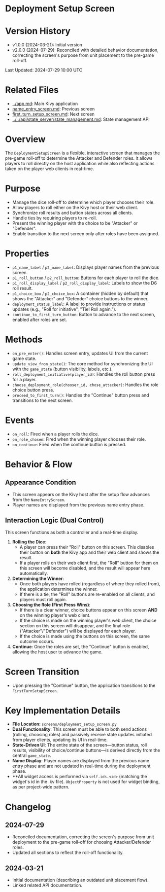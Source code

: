 # Deployment Setup Screen

# Version History

- v1.0.0 (2024-03-21): Initial version
- v2.0.0 (2024-07-29): Reconciled with detailed behavior documentation, correcting the screen's purpose from unit placement to the pre-game roll-off.

Last Updated: 2024-07-29 10:00 UTC

# Related Files

- [../app.md](../app.md): Main Kivy application
- [name_entry_screen.md](./name_entry_screen.md): Previous screen
- [first_turn_setup_screen.md](./first_turn_setup_screen.md): Next screen
- [../../api/state_server/state_management.md](../../api/state_server/state_management.md): State management API

# Overview

The `DeploymentSetupScreen` is a flexible, interactive screen that manages the pre-game roll-off to determine the Attacker and Defender roles. It allows players to roll directly on the host application while also reflecting actions taken on the player web clients in real-time.

# Purpose

- Manage the dice roll-off to determine which player chooses their role.
- Allow players to roll either on the Kivy host or their web client.
- Synchronize roll results and button states across all clients.
- Handle ties by requiring players to re-roll.
- Present the winning player with the choice to be "Attacker" or "Defender".
- Enable transition to the next screen only after roles have been assigned.

# Properties

- `p1_name_label` / `p2_name_label`: Displays player names from the previous screen.
- `p1_roll_button` / `p2_roll_button`: Buttons for each player to roll the dice.
- `p1_roll_display_label` / `p2_roll_display_label`: Labels to show the D6 roll result.
- `p1_choice_box` / `p2_choice_box`: A container (hidden by default) that shows the "Attacker" and "Defender" choice buttons to the winner.
- `deployment_status_label`: A label to provide instructions or status updates (e.g., "Roll for initiative", "Tie! Roll again.").
- `continue_to_first_turn_button`: Button to advance to the next screen, enabled after roles are set.

# Methods

- `on_pre_enter()`: Handles screen entry, updates UI from the current game state.
- `update_view_from_state()`: The core method for synchronizing the UI with the `game_state` (button visibility, labels, etc.).
- `roll_deployment_initiative(player_id)`: Handles the roll button press for a player.
- `choose_deployment_role(chooser_id, chose_attacker)`: Handles the role choice button press.
- `proceed_to_first_turn()`: Handles the "Continue" button press and transitions to the next screen.

# Events

- `on_roll`: Fired when a player rolls the dice.
- `on_role_chosen`: Fired when the winning player chooses their role.
- `on_continue`: Fired when the continue button is pressed.

# Behavior & Flow

## Appearance Condition

- This screen appears on the Kivy host after the setup flow advances from the `NameEntryScreen`.
- Player names are displayed from the previous name entry phase.

## Interaction Logic (Dual Control)

This screen functions as both a controller and a real-time display.

1.  **Rolling the Dice**:
    - A player can press their "Roll" button on this screen. This disables their button on **both** the Kivy app and their web client and shows the result.
    - If a player rolls on their web client first, the "Roll" button for them on this screen will become disabled, and the result will appear here automatically.
2.  **Determining the Winner**:
    - Once both players have rolled (regardless of where they rolled from), the application determines the winner.
    - If there is a tie, the "Roll" buttons are re-enabled on all clients, and players must roll again.
3.  **Choosing the Role (First Press Wins)**:
    - If there is a clear winner, choice buttons appear on this screen **AND** on the winning player's web client.
    - If the choice is made on the winning player's web client, the choice section on this screen will disappear, and the final role ("Attacker"/"Defender") will be displayed for each player.
    - If the choice is made using the buttons on this screen, the same outcome occurs.
4.  **Continue**: Once the roles are set, the "Continue" button is enabled, allowing the host user to advance the game.

# Screen Transition

- Upon pressing the "Continue" button, the application transitions to the `FirstTurnSetupScreen`.

# Key Implementation Details

- **File Location**: `screens/deployment_setup_screen.py`
- **Dual Functionality**: This screen must be able to both send actions (rolling, choosing roles) and passively receive state updates initiated from player clients, updating its UI in real-time.
- **State-Driven UI**: The entire state of the screen—button status, roll results, visibility of choice/continue buttons—is derived directly from the central `game_state`.
- **Name Display**: Player names are displayed from the previous name entry phase and are not updated in real-time during the deployment phase.
- \*\*All widget access is performed via `self.ids.<id>` (matching the widget's id in the .kv file). `ObjectProperty` is not used for widget binding, as per project-wide pattern.

# Changelog

## 2024-07-29

- Reconciled documentation, correcting the screen's purpose from unit deployment to the pre-game roll-off for choosing Attacker/Defender roles.
- Updated all sections to reflect the roll-off functionality.

## 2024-03-21

- Initial documentation (describing an outdated unit placement flow).
- Linked related API documentation.
